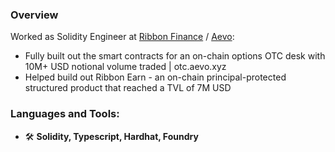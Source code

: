 <h3 align="left"> Overview</h3>

Worked as Solidity Engineer at [Ribbon Finance](https://www.ribbon.finance/) / [Aevo](https://www.aevo.xyz/):
- Fully built out the smart contracts for an on-chain options OTC desk with 10M+ USD notional volume traded | otc.aevo.xyz 
- Helped build out Ribbon Earn - an on-chain principal-protected structured product that reached a TVL of 7M USD

<h3 align="left">Languages and Tools:</h3>

- 🛠️ **Solidity, Typescript, Hardhat, Foundry**
